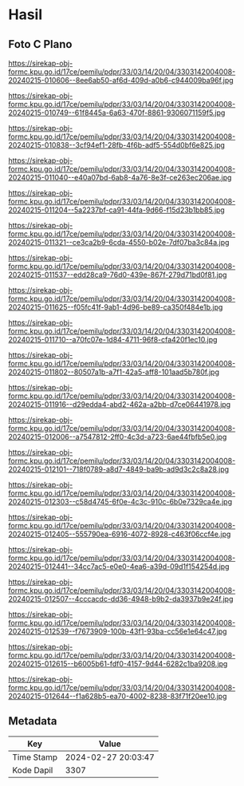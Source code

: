 # Hasil

## Foto C Plano

https://sirekap-obj-formc.kpu.go.id/17ce/pemilu/pdpr/33/03/14/20/04/3303142004008-20240215-010606--8ee6ab50-af6d-409d-a0b6-c944009ba96f.jpg

https://sirekap-obj-formc.kpu.go.id/17ce/pemilu/pdpr/33/03/14/20/04/3303142004008-20240215-010749--61f8445a-6a63-470f-8861-9306071159f5.jpg

https://sirekap-obj-formc.kpu.go.id/17ce/pemilu/pdpr/33/03/14/20/04/3303142004008-20240215-010838--3cf94ef1-28fb-4f6b-adf5-554d0bf6e825.jpg

https://sirekap-obj-formc.kpu.go.id/17ce/pemilu/pdpr/33/03/14/20/04/3303142004008-20240215-011040--e40a07bd-6ab8-4a76-8e3f-ce263ec206ae.jpg

https://sirekap-obj-formc.kpu.go.id/17ce/pemilu/pdpr/33/03/14/20/04/3303142004008-20240215-011204--5a2237bf-ca91-44fa-9d66-f15d23b1bb85.jpg

https://sirekap-obj-formc.kpu.go.id/17ce/pemilu/pdpr/33/03/14/20/04/3303142004008-20240215-011321--ce3ca2b9-6cda-4550-b02e-7df07ba3c84a.jpg

https://sirekap-obj-formc.kpu.go.id/17ce/pemilu/pdpr/33/03/14/20/04/3303142004008-20240215-011537--edd28ca9-76d0-439e-867f-279d71bd0f81.jpg

https://sirekap-obj-formc.kpu.go.id/17ce/pemilu/pdpr/33/03/14/20/04/3303142004008-20240215-011625--f05fc41f-9ab1-4d96-be89-ca350f484e1b.jpg

https://sirekap-obj-formc.kpu.go.id/17ce/pemilu/pdpr/33/03/14/20/04/3303142004008-20240215-011710--a70fc07e-1d84-4711-96f8-cfa420f1ec10.jpg

https://sirekap-obj-formc.kpu.go.id/17ce/pemilu/pdpr/33/03/14/20/04/3303142004008-20240215-011802--80507a1b-a7f1-42a5-aff8-101aad5b780f.jpg

https://sirekap-obj-formc.kpu.go.id/17ce/pemilu/pdpr/33/03/14/20/04/3303142004008-20240215-011916--d29edda4-abd2-462a-a2bb-d7ce06441978.jpg

https://sirekap-obj-formc.kpu.go.id/17ce/pemilu/pdpr/33/03/14/20/04/3303142004008-20240215-012006--a7547812-2ff0-4c3d-a723-6ae44fbfb5e0.jpg

https://sirekap-obj-formc.kpu.go.id/17ce/pemilu/pdpr/33/03/14/20/04/3303142004008-20240215-012101--718f0789-a8d7-4849-ba9b-ad9d3c2c8a28.jpg

https://sirekap-obj-formc.kpu.go.id/17ce/pemilu/pdpr/33/03/14/20/04/3303142004008-20240215-012303--c58d4745-6f0e-4c3c-910c-6b0e7329ca4e.jpg

https://sirekap-obj-formc.kpu.go.id/17ce/pemilu/pdpr/33/03/14/20/04/3303142004008-20240215-012405--555790ea-6916-4072-8928-c463f06ccf4e.jpg

https://sirekap-obj-formc.kpu.go.id/17ce/pemilu/pdpr/33/03/14/20/04/3303142004008-20240215-012441--34cc7ac5-e0e0-4ea6-a39d-09d1f154254d.jpg

https://sirekap-obj-formc.kpu.go.id/17ce/pemilu/pdpr/33/03/14/20/04/3303142004008-20240215-012507--4cccacdc-dd36-4948-b9b2-da3937b9e24f.jpg

https://sirekap-obj-formc.kpu.go.id/17ce/pemilu/pdpr/33/03/14/20/04/3303142004008-20240215-012539--f7673909-100b-43f1-93ba-cc56e1e64c47.jpg

https://sirekap-obj-formc.kpu.go.id/17ce/pemilu/pdpr/33/03/14/20/04/3303142004008-20240215-012615--b6005b61-fdf0-4157-9d44-6282c1ba9208.jpg

https://sirekap-obj-formc.kpu.go.id/17ce/pemilu/pdpr/33/03/14/20/04/3303142004008-20240215-012644--f1a628b5-ea70-4002-8238-83f71f20ee10.jpg


## Metadata

| Key        | Value               |
| ---------- | ------------------- |
| Time Stamp | 2024-02-27 20:03:47 |
| Kode Dapil | 3307                |



